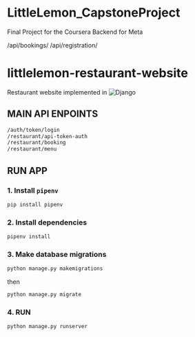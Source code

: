 # LittleLemon_CapstoneProject
 Final Project for the Coursera Backend for Meta

/api/bookings/
/api/registration/

# littlelemon-restaurant-website

Restaurant website implemented in  ![Django](https://img.shields.io/badge/Django-092e20?style=flat&logo=django&logoColor=white)
## MAIN API ENPOINTS
```bash
/auth/token/login
/restaurant/api-token-auth
/restaurant/booking
/restaurant/menu
```
## RUN APP

### 1. Install `pipenv`

```bash
pip install pipenv
```

### 2. Install dependencies

```bash
pipenv install
```

### 3. Make database migrations

```bash
python manage.py makemigrations
```

then

```bash
python manage.py migrate
```

### 4. RUN

```bash
python manage.py runserver
```